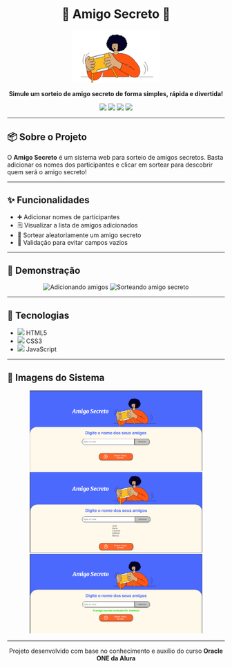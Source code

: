 <h1 align="center">🎁 Amigo Secreto 🎁</h1>

<p align="center">
  <img src="assets/amigo-secreto.png" alt="Logo Amigo Secreto" width="200"/>
</p>

<p align="center">
  <b>Simule um sorteio de amigo secreto de forma simples, rápida e divertida!</b>
</p>

<p align="center">
  <a href="#-sobre-o-projeto"><img src="https://img.shields.io/badge/Sobre-o%20Projeto-blue?style=for-the-badge" /></a>
  <a href="#-funcionalidades"><img src="https://img.shields.io/badge/Funcionalidades-green?style=for-the-badge" /></a>
  <a href="#-demonstração"><img src="https://img.shields.io/badge/Demonstração-visual-orange?style=for-the-badge" /></a>
  <a href="#-tecnologias"><img src="https://img.shields.io/badge/Tecnologias-HTML5%20%7C%20CSS3%20%7C%20JS-yellow?style=for-the-badge" /></a>
</p>

---

## 📦 Sobre o Projeto

O **Amigo Secreto** é um sistema web para sorteio de amigos secretos. Basta adicionar os nomes dos participantes e clicar em sortear para descobrir quem será o amigo secreto!

---

## ✨ Funcionalidades

- ➕ Adicionar nomes de participantes
- 🗒️ Visualizar a lista de amigos adicionados
- 🎲 Sortear aleatoriamente um amigo secreto
- 🚫 Validação para evitar campos vazios

---

## 👀 Demonstração

<p align="center">
  <img src="assets/demo-adicionar.gif" alt="Adicionando amigos" width="400"/>
  <img src="assets/demo-sortear.gif" alt="Sorteando amigo secreto" width="400"/>
</p>

---

## 🚀 Tecnologias

- <img src="https://img.shields.io/badge/-HTML5-E34F26?logo=html5&logoColor=fff&style=flat-square"/> HTML5  
- <img src="https://img.shields.io/badge/-CSS3-1572B6?logo=css3&logoColor=fff&style=flat-square"/> CSS3  
- <img src="https://img.shields.io/badge/-JavaScript-F7DF1E?logo=javascript&logoColor=000&style=flat-square"/> JavaScript

---

## 📸 Imagens do Sistema

<p align="center">
  <img src="assets/screenshot1.png" alt="Tela inicial" width="400"/>
  <img src="assets/screenshot2.png" alt="Lista de amigos" width="400"/>
  <img src="assets/screenshot3.png" alt="Resultado do sorteio" width="400"/>
</p>

---

<p align="center">
  Projeto desenvolvido com base no conhecimento e auxílio do curso <b>Oracle ONE da Alura</b>
</p>